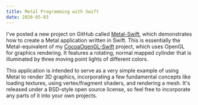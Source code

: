 ```yaml
---
title: Metal Programming with Swift
date: 2020-05-03
---
```

I've posted a new project on GitHub called [Metal-Swift](https://github.com/joshb/Metal-Swift), which demonstrates how to create a Metal application written in Swift. This is essentially the Metal-equivalent of my [CocoaOpenGL-Swift](https://github.com/joshb/CocoaOpenGL-Swift) project, which uses OpenGL for graphics rendering. It features a rotating, normal mapped cylinder that is illuminated by three moving point lights of different colors.

This application is intended to serve as a very simple example of using Metal to render 3D graphics, incorporating a few fundamental concepts like loading textures, using vertex/fragment shaders, and rendering a mesh. It's released under a BSD-style open source license, so feel free to incorporate any parts of it into your own projects.
